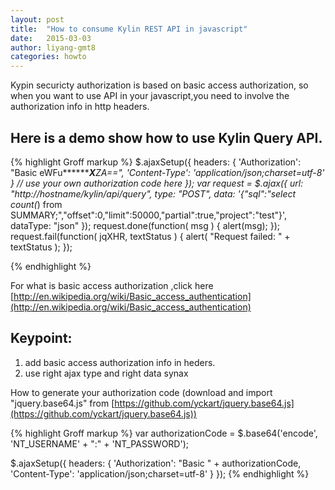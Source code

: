 ```yaml
---
layout: post
title:  "How to consume Kylin REST API in javascript"
date:   2015-03-03
author: liyang-gmt8
categories: howto
---
```

Kypin securicty authorization is based on basic access authorization, so when you want to use API in your javascript,you need to involve the authorization info in http headers.


## Here is a demo show how to use Kylin Query API.
{% highlight Groff markup %}
$.ajaxSetup({
      headers: { 'Authorization': "Basic eWFu**********X***ZA==", 'Content-Type': 'application/json;charset=utf-8' } // use your own authorization code here
    });
    var request = $.ajax({
       url: "http://hostname/kylin/api/query",
       type: "POST",
       data: '{"sql":"select count(*) from SUMMARY;","offset":0,"limit":50000,"partial":true,"project":"test"}',
       dataType: "json"
    });
    request.done(function( msg ) {
       alert(msg);
    }); 
    request.fail(function( jqXHR, textStatus ) {
       alert( "Request failed: " + textStatus );
  });

{% endhighlight %}


For what is basic access authorization ,click here [http://en.wikipedia.org/wiki/Basic_access_authentication](http://en.wikipedia.org/wiki/Basic_access_authentication)

## Keypoint:
1. add basic access authorization info in heders.
2. use right ajax type and right data synax

How to generate your authorization code (download and import "jquery.base64.js" from [https://github.com/yckart/jquery.base64.js](https://github.com/yckart/jquery.base64.js))

{% highlight Groff markup %}
var authorizationCode = $.base64('encode', 'NT_USERNAME' + ":" + 'NT_PASSWORD');
 
$.ajaxSetup({
   headers: { 
    'Authorization': "Basic " + authorizationCode, 
    'Content-Type': 'application/json;charset=utf-8' 
   }
});
{% endhighlight %}

